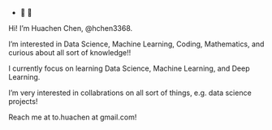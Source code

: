 - 👋 👀

Hi! I’m Huachen Chen, @hchen3368.

I’m interested in Data Science, Machine Learning, Coding, Mathematics, and curious about all sort of knowledge!!

I currently focus on learning Data Science, Machine Learning, and Deep Learning.

I’m very interested in collabrations on all sort of things, e.g. data science projects!

Reach me at to.huachen at gmail.com!

<!---
hchen3368/hchen3368 is a ✨ special ✨ repository because its `README.md` (this file) appears on your GitHub profile.
You can click the Preview link to take a look at your changes.
--->
